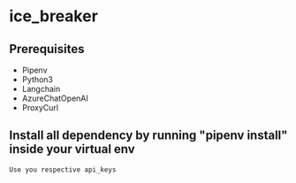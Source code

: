 # ice_breaker

## Prerequisites
- Pipenv
- Python3
- Langchain
- AzureChatOpenAI
- ProxyCurl

## Install all dependency by running "pipenv install" inside your virtual env
`Use you respective api_keys`
